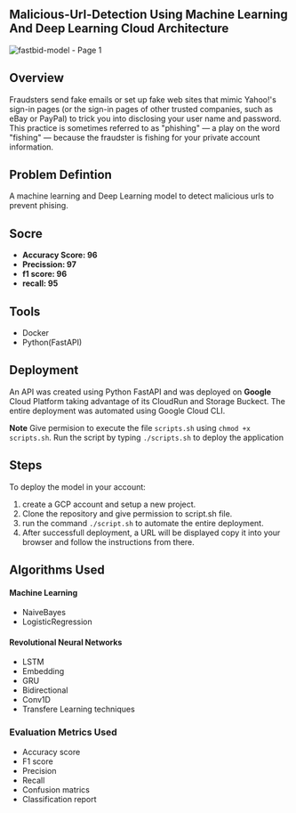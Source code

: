 ## Malicious-Url-Detection Using Machine Learning And Deep Learning Cloud Architecture

![fastbid-model - Page 1](https://user-images.githubusercontent.com/74520811/136707817-a4b160c1-8e6d-4487-b571-9e6994dd14ad.png)

## Overview
Fraudsters send fake emails or set up fake web sites that mimic Yahoo!'s sign-in pages (or the sign-in pages of other trusted companies, such as eBay or PayPal) to trick you into disclosing your user name and password. This practice is sometimes referred to as "phishing" — a play on the word "fishing" — because the fraudster is fishing for your private account information.

## Problem Defintion

A machine learning and Deep Learning model to detect malicious urls to prevent phising.

## Socre
* **Accuracy Score:  96**
* **Precission:  97**
* **f1 score:  96**
* **recall:  95**

## Tools
* Docker
* Python(FastAPI)

## Deployment
An API was created using Python FastAPI and was deployed on **Google** Cloud Platform taking advantage of its CloudRun and Storage Buckect. The entire deployment was automated using Google Cloud CLI. 

**Note** Give permision to execute the file `scripts.sh` using `chmod +x scripts.sh`. Run the script by typing `./scripts.sh` to deploy the application

## Steps
To deploy the model in your account:
1. create a GCP account and setup a new project. 
2. Clone the repository and give permission to script.sh file.
3. run the command `./script.sh` to automate the entire deployment.
4. After successfull deployment, a URL will be displayed copy it into your browser and follow the instructions from there.

## **Algorithms Used**
#### Machine Learning
* NaiveBayes
* LogisticRegression

#### Revolutional Neural Networks
* LSTM
* Embedding
* GRU
* Bidirectional
* Conv1D
* Transfere Learning techniques

### **Evaluation Metrics Used**
* Accuracy score
* F1 score
* Precision
* Recall
* Confusion matrics
* Classification report
